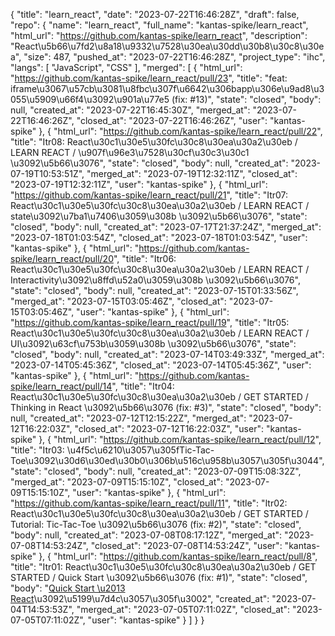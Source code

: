 {
    "title": "learn_react",
    "date": "2023-07-22T16:46:28Z",
    "draft": false,
    "repo": {
        "name": "learn_react",
        "full_name": "kantas-spike/learn_react",
        "html_url": "https://github.com/kantas-spike/learn_react",
        "description": "React\u5b66\u7fd2\u8a18\u9332\u7528\u30ea\u30dd\u30b8\u30c8\u30ea",
        "size": 487,
        "pushed_at": "2023-07-22T16:46:28Z",
        "project_type": "ihc",
        "langs": [
            "JavaScript",
            "CSS"
        ],
        "merged": [
            {
                "html_url": "https://github.com/kantas-spike/learn_react/pull/23",
                "title": "feat: iframe\u3067\u57cb\u3081\u8fbc\u307f\u6642\u306bapp\u306e\u9ad8\u3055\u5909\u66f4\u3092\u901a\u77e5 (fix: #13)",
                "state": "closed",
                "body": null,
                "created_at": "2023-07-22T16:45:30Z",
                "merged_at": "2023-07-22T16:46:26Z",
                "closed_at": "2023-07-22T16:46:26Z",
                "user": "kantas-spike"
            },
            {
                "html_url": "https://github.com/kantas-spike/learn_react/pull/22",
                "title": "Itr08: React\u30c1\u30e5\u30fc\u30c8\u30ea\u30a2\u30eb / LEARN REACT / \u907f\u96e3\u7528\u30cf\u30c3\u30c1 \u3092\u5b66\u3076",
                "state": "closed",
                "body": null,
                "created_at": "2023-07-19T10:53:51Z",
                "merged_at": "2023-07-19T12:32:11Z",
                "closed_at": "2023-07-19T12:32:11Z",
                "user": "kantas-spike"
            },
            {
                "html_url": "https://github.com/kantas-spike/learn_react/pull/21",
                "title": "Itr07: React\u30c1\u30e5\u30fc\u30c8\u30ea\u30a2\u30eb / LEARN REACT / state\u3092\u7ba1\u7406\u3059\u308b \u3092\u5b66\u3076",
                "state": "closed",
                "body": null,
                "created_at": "2023-07-17T21:37:24Z",
                "merged_at": "2023-07-18T01:03:54Z",
                "closed_at": "2023-07-18T01:03:54Z",
                "user": "kantas-spike"
            },
            {
                "html_url": "https://github.com/kantas-spike/learn_react/pull/20",
                "title": "Itr06: React\u30c1\u30e5\u30fc\u30c8\u30ea\u30a2\u30eb / LEARN REACT / Interactivity\u3092\u8ffd\u52a0\u3059\u308b \u3092\u5b66\u3076",
                "state": "closed",
                "body": null,
                "created_at": "2023-07-15T01:33:56Z",
                "merged_at": "2023-07-15T03:05:46Z",
                "closed_at": "2023-07-15T03:05:46Z",
                "user": "kantas-spike"
            },
            {
                "html_url": "https://github.com/kantas-spike/learn_react/pull/19",
                "title": "Itr05: React\u30c1\u30e5\u30fc\u30c8\u30ea\u30a2\u30eb / LEARN REACT / UI\u3092\u63cf\u753b\u3059\u308b \u3092\u5b66\u3076",
                "state": "closed",
                "body": null,
                "created_at": "2023-07-14T03:49:33Z",
                "merged_at": "2023-07-14T05:45:36Z",
                "closed_at": "2023-07-14T05:45:36Z",
                "user": "kantas-spike"
            },
            {
                "html_url": "https://github.com/kantas-spike/learn_react/pull/14",
                "title": "Itr04: React\u30c1\u30e5\u30fc\u30c8\u30ea\u30a2\u30eb / GET STARTED / Thinking in React \u3092\u5b66\u3076 (fix: #3)",
                "state": "closed",
                "body": null,
                "created_at": "2023-07-12T12:15:22Z",
                "merged_at": "2023-07-12T16:22:03Z",
                "closed_at": "2023-07-12T16:22:03Z",
                "user": "kantas-spike"
            },
            {
                "html_url": "https://github.com/kantas-spike/learn_react/pull/12",
                "title": "Itr03: \u4f5c\u6210\u3057\u305fTic-Tac-Toe\u3092\u30d6\u30ed\u30b0\u306b\u516c\u958b\u3057\u305f\u3044",
                "state": "closed",
                "body": null,
                "created_at": "2023-07-09T15:08:32Z",
                "merged_at": "2023-07-09T15:15:10Z",
                "closed_at": "2023-07-09T15:15:10Z",
                "user": "kantas-spike"
            },
            {
                "html_url": "https://github.com/kantas-spike/learn_react/pull/11",
                "title": "Itr02: React\u30c1\u30e5\u30fc\u30c8\u30ea\u30a2\u30eb / GET STARTED / Tutorial: Tic-Tac-Toe \u3092\u5b66\u3076 (fix: #2)",
                "state": "closed",
                "body": null,
                "created_at": "2023-07-08T08:17:12Z",
                "merged_at": "2023-07-08T14:53:24Z",
                "closed_at": "2023-07-08T14:53:24Z",
                "user": "kantas-spike"
            },
            {
                "html_url": "https://github.com/kantas-spike/learn_react/pull/8",
                "title": "Itr01: React\u30c1\u30e5\u30fc\u30c8\u30ea\u30a2\u30eb / GET STARTED / Quick Start \u3092\u5b66\u3076 (fix: #1)",
                "state": "closed",
                "body": "[Quick Start \u2013 React](https://react.dev/learn)\u3092\u5199\u7d4c\u3057\u305f\u3002",
                "created_at": "2023-07-04T14:53:53Z",
                "merged_at": "2023-07-05T07:11:02Z",
                "closed_at": "2023-07-05T07:11:02Z",
                "user": "kantas-spike"
            }
        ]
    }
}